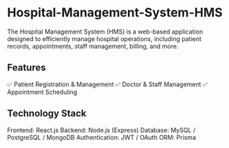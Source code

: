 # Hospital-Management-System-HMS
The Hospital Management System (HMS) is a web-based application designed to efficiently manage hospital operations, including patient records, appointments, staff management, billing, and more.

## Features
✅ Patient Registration & Management
✅ Doctor & Staff Management
✅ Appointment Scheduling


## Technology Stack
Frontend: React.js
Backend: Node.js (Express)
Database: MySQL / PostgreSQL / MongoDB
Authentication: JWT / OAuth
ORM: Prisma
